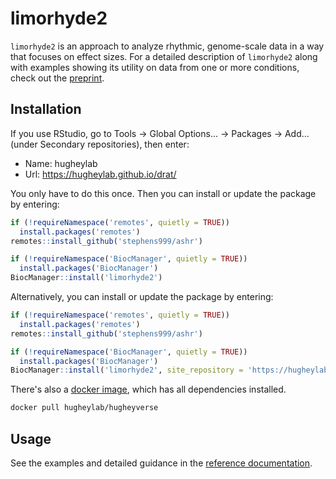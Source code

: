 # limorhyde2

`limorhyde2` is an approach to analyze rhythmic, genome-scale data in a way that focuses on effect sizes. For a detailed description of `limorhyde2` along with examples showing its utility on data from one or more conditions, check out the [preprint]().

## Installation

If you use RStudio, go to Tools -> Global Options... -> Packages -> Add... (under Secondary repositories), then enter:

- Name: hugheylab
- Url: https://hugheylab.github.io/drat/

You only have to do this once. Then you can install or update the package by entering:

```R
if (!requireNamespace('remotes', quietly = TRUE))
  install.packages('remotes')
remotes::install_github('stephens999/ashr')

if (!requireNamespace('BiocManager', quietly = TRUE))
  install.packages('BiocManager')
BiocManager::install('limorhyde2')
```

Alternatively, you can install or update the package by entering:

```R
if (!requireNamespace('remotes', quietly = TRUE))
  install.packages('remotes')
remotes::install_github('stephens999/ashr')

if (!requireNamespace('BiocManager', quietly = TRUE))
  install.packages('BiocManager')
BiocManager::install('limorhyde2', site_repository = 'https://hugheylab.github.io/drat/')
```

There's also a [docker image](https://hub.docker.com/r/hugheylab/hugheyverse), which has all dependencies installed.

```bash
docker pull hugheylab/hugheyverse
```

## Usage

See the examples and detailed guidance in the [reference documentation](https://limorhyde2.hugheylab.org/reference/index.html).
